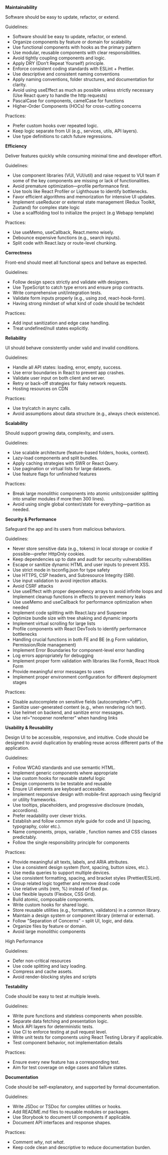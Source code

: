 **Maintainability**

Software should be easy to update, refactor, or extend.

Guidelines:

- Software should be easy to update, refactor, or extend.
- Organize components by feature or domain for scalability
- Use functional components with hooks as the primary pattern
- Use modular, reusable components with clear responsibilities.
- Avoid tightly coupling components and logic.
- Apply DRY (Don’t Repeat Yourself) principle.
- Enforce consistent coding standards with ESLint + Prettier.
- Use descriptive and consistent naming conventions
- Apply naming conventions, folder structures, and documentation for clarity.
- Avoid using useEffect as much as possible unless strictly necessary (Use React query to handle the http requests)
- PascalCase for components, camelCase for functions
- Higher-Order Components (HOCs) for cross-cutting concerns

Practices:

- Prefer custom hooks over repeated logic.
- Keep logic separate from UI (e.g., services, utils, API layers).
- Use type definitions to catch future regressions.

**Efficiency**

Deliver features quickly while consuming minimal time and developer effort.

Guidelines:

- Use component libraries (VUI, VUI/util) and raise request to VUI team if some of the key components are missing or lack of functionalities.
- Avoid premature optimization—profile performance first.
- Use tools like React Profiler or Lighthouse to identify bottlenecks.
- Favor efficient algorithms and memorization for intensive UI updates.
- Implement useReducer or external state management (Redux Toolkit, Zustand) for complex state logic
- Use a scalffolding tool to initialize the project (e.g Webapp template)

Practices:

- Use useMemo, useCallback, React.memo wisely.
- Debounce expensive functions (e.g., search inputs).
- Split code with React.lazy or route-level chunking.

**Correctness**

Front-end should meet all functional specs and behave as expected.

Guidelines:

- Follow design specs strictly and validate with designers.
- Use TypeScript to catch type errors and ensure prop contracts.
- Write comprehensive unit/integration tests.
- Validate form inputs properly (e.g., using zod, react-hook-form).
- Having strong mindset of what kind of code should be techdebt

Practices:

- Add input sanitization and edge case handling.
- Treat undefined/null states explicitly.

**Reliability**

UI should behave consistently under valid and invalid conditions.

Guidelines:

- Handle all API states: loading, error, empty, success.
- Use error boundaries in React to prevent app crashes.
- Validate user input on both client and server.
- Retry or back-off strategies for flaky network requests.
- Hosting resources on CDN

Practices:

- Use try/catch in async calls.
- Avoid assumptions about data structure (e.g., always check existence).

**Scalability**

Should support growing data, complexity, and users.

Guidelines:

- Use scalable architecture (feature-based folders, hooks, context).
- Lazy-load components and split bundles.
- Apply caching strategies with SWR or React Query.
- Use pagination or virtual lists for large datasets.
- Use feature flags for unfinished features

Practices:

- Break large monolithic components into atomic units(consider splitting into smaller modules if more then 300 lines).
- Avoid using single global context/state for everything—partition as needed.

**Security & Performance**

Safeguard the app and its users from malicious behaviors.

Guidelines:

- Never store sensitive data (e.g., tokens) in local storage or cookie if possible—prefer HttpOnly cookies.
- Keep dependencies up to date and audit for security vulnerabilities
- Escape or sanitize dynamic HTML and user inputs to prevent XSS.
- Use strict mode in tsconfig.json for type safety
- Use HTTPS, CSP headers, and Subresource Integrity (SRI).
- Use input validation to avoid injection attacks.
- Avoid CSRF attacks
- Use useEffect with proper dependency arrays to avoid infinite loops and Implement cleanup functions in effects to prevent memory leaks
- Use useMemo and useCallback for performance optimization when needed
- Implement code splitting with React.lazy and Suspense
- Optimize bundle size with tree shaking and dynamic imports
- Implement virtual scrolling for large lists
- Profile components with React DevTools to identify performance bottlenecks
- Handling crucial functions in both FE and BE (e.g Form validation, Permission/Role management)
- Implement Error Boundaries for component-level error handling
- Log errors appropriately for debugging
- Implement proper form validation with libraries like Formik, React Hook Form
- Provide meaningful error messages to users
- Implement proper environment configuration for different deployment stages

Practices:

- Disable autocomplete on sensitive fields (autocomplete="off").
- Sanitize user-generated content (e.g., when rendering rich text).
- Use helmet on backend, and sanitize error messages.
- Use rel="noopener noreferrer" when handing links

**Usability & Reusability**

Design UI to be accessible, responsive, and intuitive. Code should be designed to avoid duplication by enabling reuse across different parts of the application.

Guidelines:

- Follow WCAG standards and use semantic HTML.
- Implement generic components where appropriate
- Use custom hooks for reusable stateful logic
- Design components to be testable and reusable
- Ensure UI elements are keyboard accessible.
- Implement responsive design with mobile-first approach using flex/grid or utility frameworks.
- Use tooltips, placeholders, and progressive disclosure (modals, accordions).
- Prefer readability over clever tricks.
- Establish and follow common style guide for code and UI (spacing, typography, color etc.).
- Name components, props, variable , function names and CSS classes predictably.
- Follow the single responsibility principle for components

Practices:

- Provide meaningful alt texts, labels, and ARIA attributes.
- Use a consistent design system (font, spacing, button sizes, etc.).
- Use media queries to support multiple devices.
- Use consistent formatting, spacing, and bracket styles (Prettier/ESLint).
- Group related logic together and remove dead code
- Use relative units (rem, %) instead of fixed px.
- Use flexible layouts (Flexbox, CSS Grid).
- Build atomic, composable components.
- Write custom hooks for shared logic.
- Store reusable utilities (e.g., formatters, validators) in a common library.
- Maintain a design system or component library (internal or external).
- Follow "Separation of Concerns" – split UI, logic, and data.
- Organize files by feature or domain.
- Avoid large monolithic components

High Performance

Guidelines:

- Defer non-critical resources
- Use code splitting and lazy loading.
- Compress and cache assets.
- Avoid render-blocking styles and scripts

**Testability**

Code should be easy to test at multiple levels.

Guidelines:

- Write pure functions and stateless components when possible.
- Separate data fetching and presentation logic.
- Mock API layers for deterministic tests.
- Use CI to enforce testing at pull request level.
- Write unit tests for components using React Testing Library if applicable.
- Test component behavior, not implementation details

Practices:

- Ensure every new feature has a corresponding test.
- Aim for test coverage on edge cases and failure states.

**Documentation**

Code should be self-explanatory, and supported by formal documentation.

Guidelines:

- Write JSDoc or TSDoc for complex utilities or hooks.
- Add README.md files to reusable modules or packages.
- Use Storybook to document UI components if applicable.
- Document API interfaces and response shapes.

Practices:

- Comment _why_, not _what_.
- Keep code clean and descriptive to reduce documentation burden.

